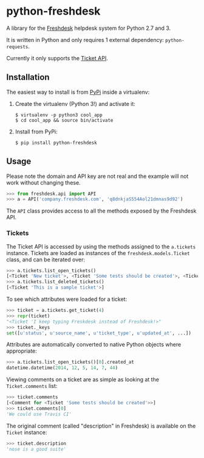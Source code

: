 # python-freshdesk

A library for the [Freshdesk](http://freshdesk.com/) helpdesk system for Python 2.7 and 3.

It is written in Python and only requires 1 external dependency: `python-requests`.

Currently it only supports the [Ticket API](http://freshdesk.com/api#view_a_ticket).

## Installation

The easiest way to install is from [PyPi](https://pypi.python.org/pypi/python-freshdesk) inside a virtualenv:

1. Create the virtualenv (Python 3!) and activate it:

   ```
   $ virtualenv -p python3 cool_app
   $ cd cool_app && source bin/activate
   ```

2. Install from PyPi:

   ```
   $ pip install python-freshdesk
   ```

## Usage

Please note the domain and API key are not real and the example will not work
without changing these.

```python
>>> from freshdesk.api import API
>>> a = API('company.freshdesk.com', 'q8dnkjaS554Aol21dmnas9d92')
```

The `API` class provides access to all the methods exposed by the Freshdesk API.

### Tickets

The Ticket API is accessed by using the methods assigned to the `a.tickets`
instance. Tickets are loaded as instances of the `freshdesk.models.Ticket`
class, and can be iterated over:

```python
>>> a.tickets.list_open_tickets()
[<Ticket 'New ticket'>, <Ticket 'Some tests should be created'>, <Ticket 'Library needs to be uploaded to PyPi'>]
>>> a.tickets.list_deleted_tickets()
[<Ticket 'This is a sample ticket'>]
```

To see which attributes were loaded for a ticket:

```python
>>> ticket = a.tickets.get_ticket(4)
>>> repr(ticket)
"<Ticket 'I keep typing Freskdesk instead of Freshdesk!>"
>>> ticket._keys
set([u'status', u'source_name', u'ticket_type', u'updated_at', ...])
```

Attributes are automatically converted to native Python objects where appropriate:

```python
>>> a.tickets.list_open_tickets()[0].created_at
datetime.datetime(2014, 12, 5, 14, 7, 44)
```

Viewing comments on a ticket are as simple as looking at the `Ticket.comments` list:

```python
>>> ticket.comments
[<Comment for <Ticket 'Some tests should be created'>>]
>>> ticket.comments[0]
'We could use Travis CI'
```

The original comment (called "description" in Freshdesk) is available on the `Ticket` instance:

```python
>>> ticket.description
'nose is a good suite'
```
